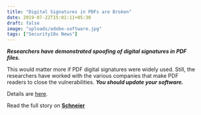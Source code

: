 ```yaml
---
title: "Digital Signatures in PDFs are Broken"
date: 2019-07-22T15:01:11+05:30
draft: false
image: "uploads/adobe-software.jpg"
tags: ["Security10x News"]
---
```


**_Researchers have demonstrated spoofing of digital signatures in PDF files._**

This would matter more if PDF digital signatures were widely used. Still, the researchers have worked with the various companies that make PDF readers to close the vulnerabilities. **_You should update your software._**

Details are [here](https://www.nds.ruhr-uni-bochum.de/media/ei/veroeffentlichungen/2019/02/12/report.pdf).

Read the full story on **[Schneier](https://www.schneier.com/blog/archives/2019/03/digital_signatu.html)**